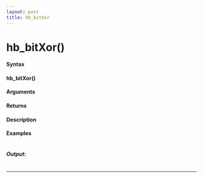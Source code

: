 ```yaml
---
layout: post
title: hb_bitXor
---
```


# hb_bitXor()


#### Syntax

#### hb_bitXor()

#### Arguments

#### Returns

#### Description

#### Examples

```

```

##### Output:

```

```

---